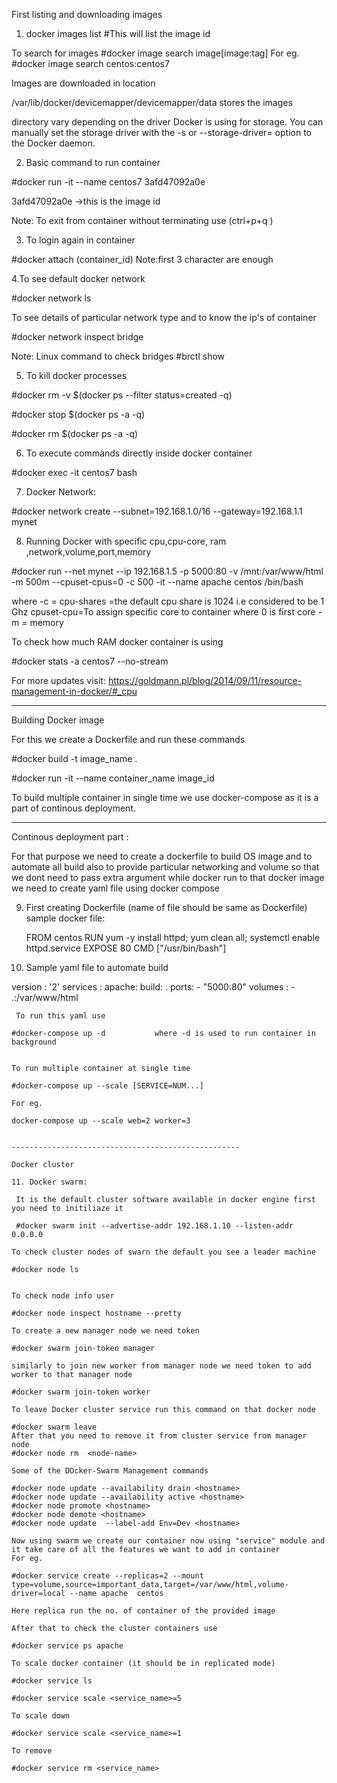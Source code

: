 First listing and downloading images

1. docker images list                  #This will list the image id

To search for images
#docker image search image[image:tag]
For eg.
#docker image search centos:centos7

Images are downloaded in location 

/var/lib/docker/devicemapper/devicemapper/data stores the images

directory vary depending on the driver Docker is using for storage. 
You can manually set the storage driver with the -s or --storage-driver= option to the Docker daemon. 

2. Basic command to run container 

#docker run -it --name centos7 3afd47092a0e

3afd47092a0e ->this is the image id

Note: To exit from container without terminating use  (ctrl+p+q  )

3. To login again in container

#docker attach (container_id)        Note:first 3 character are enough


4.To see default docker network 

#docker network ls

To see details of particular network type and to know the ip's of container

#docker network inspect bridge

Note: Linux command to check bridges
#brctl show

5. To kill docker processes

#docker rm -v $(docker ps --filter status=created -q)

#docker stop $(docker ps -a -q)

#docker rm $(docker ps -a -q)

6. To execute commands directly inside docker container 

#docker exec -it centos7 bash

7. Docker Network:

#docker network create --subnet=192.168.1.0/16 --gateway=192.168.1.1  mynet


8. Running Docker with specific cpu,cpu-core, ram ,network,volume,port,memory

#docker run --net mynet --ip 192.168.1.5 -p 5000:80 -v /mnt:/var/www/html  -m 500m --cpuset-cpus=0 -c 500 -it --name apache  centos /bin/bash


where -c = cpu-shares =the default cpu share is 1024 i.e considered to be 1 Ghz 
cpuset-cpu=To assign specific core to container where 0 is first core
-m = memory

To check how much RAM docker container is using

#docker stats -a centos7 --no-stream


For more updates visit:
https://goldmann.pl/blog/2014/09/11/resource-management-in-docker/#_cpu


--------------------------------------------

Building Docker image 

For this we create a Dockerfile and run these commands 

#docker build -t image_name  .

#docker run -it --name container_name  image_id


To build multiple container in single time we use docker-compose as it is a part of continous deployment.

--------------------------------------------
Continous deployment part :

For that purpose we need to create a dockerfile to build OS image
and to automate all build also to provide particular networking and volume so that we dont need to pass
extra argument while docker run to that docker image 
we need to create yaml file using docker compose 

9. First creating Dockerfile (name of file should be same as Dockerfile)
    sample docker file:
    
    FROM centos
    RUN yum -y install httpd; yum clean all; systemctl enable httpd.service
    EXPOSE 80
    CMD ["/usr/bin/bash"]
    
 10. Sample yaml file to automate build 
    
version : '2'
services :
    apache:
        build: .
        ports:
            - "5000:80"
        volumes :
            - .:/var/www/html
           
    
     To run this yaml use
         
    #docker-compose up -d           where -d is used to run container in background
    
    
    To run multiple container at single time
    
    #docker-compose up --scale [SERVICE=NUM...]
    
    For eg.
    
    docker-compose up --scale web=2 worker=3

    
    ---------------------------------------------------
    
    Docker cluster
    
    11. Docker swarm: 
     
     It is the default cluster software available in docker engine first you need to initiliaze it 
     
     #docker swarm init --advertise-addr 192.168.1.10 --listen-addr 0.0.0.0
    
    To check cluster nodes of swarn the default you see a leader machine 
    
    #docker node ls
    
      
    To check node info user
    
    #docker node inspect hostname --pretty
      
    To create a new manager node we need token 
    
    #docker swarm join-token manager
    
    similarly to join new worker from manager node we need token to add worker to that manager node
    
    #docker swarm join-token worker    
    
    To leave Docker cluster service run this command on that docker node
    
    #docker swarm leave
    After that you need to remove it from cluster service from manager node
    #docker node rm  <node-name>
    
    Some of the DOcker-Swarm Management commands
    
    #docker node update --availability drain <hostname>
    #docker node update --availability active <hostname>
    #docker node promote <hostname>
    #docker node demote <hostname>
    #docker node update  --label-add Env=Dev <hostname>
    
    Now using swarm we create our container now using "service" module and it take care of all the features we want to add in container 
    For eg.
    
    #docker service create --replicas=2 --mount type=volume,source=important_data,target=/var/www/html,volume-driver=local --name apache  centos 
    
    Here replica run the no. of container of the provided image
    
    After that to check the cluster containers use
    
    #docker service ps apache
    
    To scale docker container (it should be in replicated mode)
    
    #docker service ls
    
    #docker service scale <service_name>=5 
    
    To scale down
    
    #docker service scale <service_name>=1 
    
    To remove
    
    #docker service rm <service_name>
    
    
             
